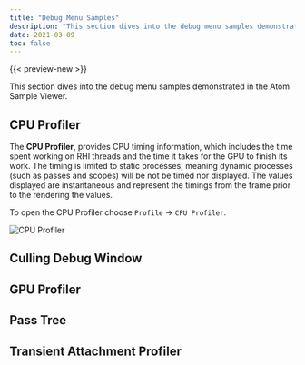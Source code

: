 ```yaml
---
title: "Debug Menu Samples"
description: "This section dives into the debug menu samples demonstrated in the Atom Sample Viewer."
date: 2021-03-09
toc: false
---  
```

  
{{< preview-new >}}

This section dives into the debug menu samples demonstrated in the Atom Sample Viewer. 

<!-- [WRITER NOTE: Will need to restructure this. These samples are interactive might have properties to configure and document. Possible solution is to create a page for each sample and organize into sub-folders. As more features in Atom are developed, the list of samples will expand.] -->

## CPU Profiler
The **CPU Profiler**, provides CPU timing information, which includes the time spent working on RHI threads and the time it takes for the GPU to finish its work. The timing is limited to static processes, meaning dynamic processes (such as passes and scopes) will be not be timed nor displayed. The values displayed are instantaneous and represent the timings from the frame prior to the rendering the values. 

To open the CPU Profiler choose `Profile` &rarr; `CPU Profiler`.

![CPU Profiler](/images/atom-guide/atom-sample-viewer/cpu-profiler.jpg)

<!-- [TODO] Document the different properties. -->

## Culling Debug Window

## GPU Profiler

## Pass Tree

## Transient Attachment Profiler
